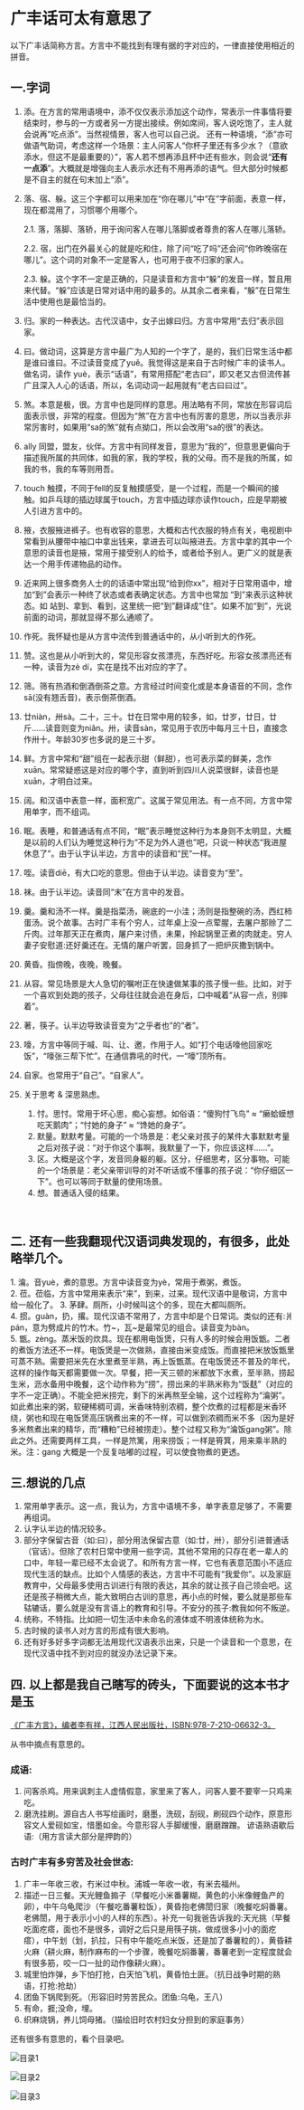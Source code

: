 # 广丰话可太有意思了

 以下广丰话简称方言。方言中不能找到有理有据的字对应的，一律直接使用相近的拼音。  

## 一.字词

1. 添。在方言的常用语境中，添不仅仅表示添加这个动作，常表示一件事情将要结束时，参与的一方或者另一方提出接续。例如席间，客人说吃饱了，主人就会说再”吃点添”。当然视情景，客人也可以自己说。 还有一种语境，“添”亦可做语气助词，考虑这样一个场景：主人问客人“你杯子里还有多少水？（意欲添水，但这不是最重要的）”，客人若不想再添且杯中还有些水，则会说“**还有一点添**”。大概就是增强向主人表示水还有不用再添的语气。但大部分时候都是不自主的就在句末加上“添”。

2. 落、宿、躲。这三个字都可以用来加在“你在哪儿”中“在”字前面，表意一样，现在都混用了，习惯哪个用哪个。 

   2.1. 落，落脚、落轿，用于询问客人在哪儿落脚或者尊贵的客人在哪儿落轿。 

   2.2. 宿，出门在外最关心的就是吃和住，除了问“吃了吗”还会问“你昨晚宿在哪儿”。这个词的对象不一定是客人，也可用于夜不归家的家人。

    2.3. 躲。这个字不一定是正确的，只是读音和方言中“躲”的发音一样，暂且用来代替。“躲”应该是日常对话中用的最多的。从其余二者来看，“躲”在日常生活中使用也是最恰当的。  

3. 归。家的一种表达。古代汉语中，女子出嫁曰归。方言中常用“去归”表示回家。  

4. 曰。做动词，这算是方言中最广为人知的一个字了，是的，我们日常生活中都是谁曰谁曰。不过读音变成了yuě。我觉得这是来自于古时候广丰的读书人。 做名词，读作 yuè，表示“话语”，有常用搭配“老古曰”，即又老又古但流传甚广且深入人心的话语，所以，名词动词一起用就有“老古曰曰过”。

5. 煞。本意是极，很。方言中也是同样的意思。用法略有不同，常放在形容词后面表示很，非常的程度。但因为“煞”在方言中也有厉害的意思，所以当表示非常厉害时，如果用“sa的煞”就有点拗口，所以会改用“sa的很”的表达。 

6. ally 同盟，盟友，伙伴。方言中有同样发音，意思为“我的”，但意思更偏向于描述我所属的共同体，如我的家，我的学校，我的父母。而不是我的所属，如我的书，我的车等则用吾。 

7. touch 触摸，不同于fell的反复触摸感受，是一个过程，而是一个瞬间的接触。如乒乓球的插边球属于touch，方言中插边球亦读作touch，应是早期被人引进方言中的。  

8. 掖，衣服掖进裤子。也有收容的意思，大概和古代衣服的特点有关，电视剧中常看到从腰带中袖口中拿出钱来，拿进去可以叫掖进去。方言中拿的其中一个意思的读音也是掖，常用于接受别人的给予，或者给予别人。更广义的就是表达一个用手传递物品的动作。

9. 近来网上很多商务人士的的话语中常出现“给到你xx”，相对于日常用语中，增加“到”会表示一种终了状态或者表确定状态。方言中也常加 “到”来表示这种状态。如 站到、拿到、看到，这里统一把“到”翻译成“住”。如果不加“到”，光说前面的动词，那就显得不那么通顺了。  

10. 作死。我怀疑也是从方言中流传到普通话中的，从小听到大的作死。  

11. 赞。这也是从小听到大的，常见形容女孩漂亮，东西好吃。形容女孩漂亮还有一种，读音为zè dí，实在是找不出对应的字了。  

12. 筛。筛有热酒和倒酒倒茶之意。方言经过时间变化或是本身语音的不同，念作sā(没有翘舌音)，表示倒茶倒酒。  

13. 廿niàn，卅sà。二十，三十。廿在日常中用的较多，如，廿岁，廿日，廿斤……读音则变为niǎn。卅，读音sàn，常见用于农历中每月三十日，直接念作卅十。年龄30岁也多说的是三十岁。  

14. 鲜。方言中常和“甜”组在一起表示甜（鲜甜），也可表示菜的鲜美，念作xuān。常常疑惑这是对应的哪个字，直到听到四川人说菜很鲜，读音也是xuān，才明白过来。  

15. 阔。和汉语中表意一样，面积宽广。这属于常见用法。有一点不同，方言中常用单字，而不组词。  

16. 眠。表睡，和普通话有点不同，“眠”表示睡觉这种行为本身则不太明显，大概是以前的人们认为睡觉这种行为“不足为外人道也”吧，只说一种状态“我进屋休息了”。由于认字认半边，方言中的读音和“民”一样。  

17. 咥。读音diē，有大口吃的意思。但由于认半边。读音变为“至”。

18. 袜。由于认半边。读音同“末”在方言中的发音。

19. 羹。羹和汤不一样。羹是指菜汤，碗底的一小洼；汤则是指整碗的汤，西红柿蛋汤。说个故事。古时广丰有个穷人，过年桌上没一点荤腥，去屠户那赊了二斤肉。过年那天正在煮肉，屠户来讨债，未果，拎起锅里正煮的肉就走。穷人妻子安慰道:还好羹还在。无情的屠户听罢，回身抓了一把炉灰撒到锅中。  

20. 黄昏。指傍晚，夜晚，晚餐。   

21. 从容。常见场景是大人急切的嘱咐正在快速做某事的孩子慢一些。比如，对于一个喜欢到处跑的孩子，父母往往就会追在身后，口中喊着“从容一点，别摔着”。

22. 著，筷子。认半边导致读音变为“之乎者也”的“者”。

23. 嚎，方言中等同于喊、叫、让、邀，作用于人。如“打个电话嚎他回家吃饭”，“嚎张三帮下忙”。在通信靠吼的时代，一“嚎”顶所有。

24. 自家。也常用于“自己”。“自家人”。

25. 关于思考 & 深思熟虑。

    1. 忖。思忖。常用于坏心思，痴心妄想。如俗语：“傻狗忖飞鸟” ≈ “癞蛤蟆想吃天鹅肉”；“忖她的身子” ≈ “馋她的身子”。
    2. 默量。默默考量。可能的一个场景是：老父亲对孩子的某件大事默默考量之后对孩子说：“对于你这个事啊，我默量了一下，你应该这样……”。
    3. 区。大概是这个字，发音同身躯的躯。区分，仔细思考，区分事物。可能的一个场景是：老父亲带训导的对不听话或不懂事的孩子说：“你仔细区一下”。也可以等同于默量的使用场景。
    4. 想。普通话入侵的结果。

    ​    

## 二. 还有一些我翻现代汉语词典发现的，有很多，此处略举几个。
1. 㵸。音yuè，煮的意思。方言中读音变为yè，常用于煮粥，煮饭。  
2. 莅。莅临，方言中常用来表示“来”，到来，过来。现代汉语中是敬词，方言中给一般化了。 
3. 茅肆。厕所，小时候叫这个的多，现在大都叫厕所。  
4. 掼。guàn，扔，撂。现代汉语不常用了，方言中却是个日常词。类似的还有:爿pán，意为劈成片的竹木。竹~，瓦~是最常见的组合。读音变为bàn。   
5. 甑。zèng。蒸米饭的炊具。现在都用电饭煲，只有人多的时候会用饭甑。二者的煮饭方法还不一样。电饭煲是一次做熟，直接由米变成饭。而直接把米放饭甑里可蒸不熟。需要把米先在水里煮至半熟，再上饭甑蒸。在电饭煲还不普及的年代，这样的操作每天都需要做一次。早餐，把一天三顿的米都放下水煮，至半熟，捞起生米，沥水备用中晚餐，这个动作称为“捞”，捞出来的半熟米称为“饭麸”（对应的字不一定正确）。不能全把米捞完，剩下的米再熬至全输，这个过程称为“㵸粥”。如此煮出来的粥，软硬稀稠可调，米香味特别浓稠，整个炊煮的过程都是米香环绕，粥也和现在电饭煲高压锅煮出来的不一样，可以做到浓稠而米不多（因为是好多米熬煮出来的精华，而“糟粕”已经被捞走）。整个过程又称为“㵸饭gang粥”。除此之外。还需要两样工具，一样是笊篱，用来捞饭；一样是筲箕，用来乘半熟的米。注：gang 大概是一个反复咕嘟的过程，可以使食物煮的更透。

## 三.想说的几点

1. 常用单字表示。这一点，我认为，方言中语境不多，单字表意足够了，不需要再组词。 
2. 认字认半边的情况较多。  
3. 部分字保留古音（如:曰），部分用法保留古意（如:廿，卅），部分引进普通话（官话）。但除了农村日常中使用一些字词，其他不常用的只存在老一辈人的口中，年轻一辈已经不太会说了。和所有方言一样，它也有表意范围小不适应现代生活的缺点。比如个人情感的表达，方言中不可能有“我爱你”。以及家庭教育中，父母最多使用古训进行有限的表达，其余的就让孩子自己领会吧。这还是孩子稍微大点，能大致明白古训的意思，再小点的时候，要么就是那些车轱辘话，要么就是没有言语上的教育和引导。不安分的孩子:教我如何不叛逆。  
4. 统称，不特指。比如把一切生活中未命名的液体或不明液体统称为水。 
5. 古时候的读书人对方言的形成有很大影响。  
6. 还有好多好多字词都无法用现代汉语表示出来，只是一个读音和一个意思，在现代汉语中找不到对应的就没办法记录下来。   

## 四. 以上都是我自己瞎写的砖头，下面要说的这本书才是玉

[《广丰方言》，编者李有祥，江西人民出版社，ISBN:978-7-210-06632-3。](https://book.douban.com/subject/26834354/) 

从书中摘点有意思的。  

### 成语:

1. 问客杀鸡。用来讽刺主人虚情假意，家里来了客人，问客人要不要宰一只鸡来吃。  
2. 磨洗挂刷。源自古人书写绘画时，磨墨，洗砚，刮砚，刷砚四个动作，原意形容文人爱砚如宝，惜墨如金。今意形容人手脚缓慢，磨磨蹭蹭。  谚语熟语歇后语:（用方言读大部分是押韵的）  


### 古时广丰有多穷苦及社会世态: 
1. 广丰一年收三收，冇米过中秋。浦城一年收一收，有米去福州。  
2. 描述一日三餐。天光鲤鱼搧子（早餐吃小米番薯糊，黄色的小米像鲤鱼产的卵），中午乌龟爬沙（午餐吃番薯粒饭），黄昏抱老佛誾归家（晚餐吃焖番薯。老佛誾，用于表示小小的人样的东西）。补充一句我爸告诉我的:天光挑（早餐吃面疙瘩，面也不是很多，调好之后只是用筷子挑，做成很多小小的面疙瘩），中午划（划，扒拉，只有中午能吃点米饭，还是加了番薯粒的），黄昏耕火麻（耕火麻，制作麻布的一个步骤，晚餐吃焖番薯，番薯老到一定程度就会有很多筋，咬一口一扯的动作像耕火麻）。 
3. 城里怕炸弹，乡下怕打抢，白天怕飞机，黄昏怕土匪。（抗日战争时期的熟语，打抢:抢劫） 
4. 团鱼下锅爬到死。（形容旧时劳苦民众。团鱼:乌龟，王八）  
5. 有命，捱;没命，埋。  
6. 织麻烧锅，养儿饲母猪。（描绘旧时农村妇女分担到的家庭事务）

还有很多有意思的，看个目录吧。 

![目录1](assets/content1.jpg)

![目录2](assets/content2.jpg)

![目录3](assets/content2.jpg)
